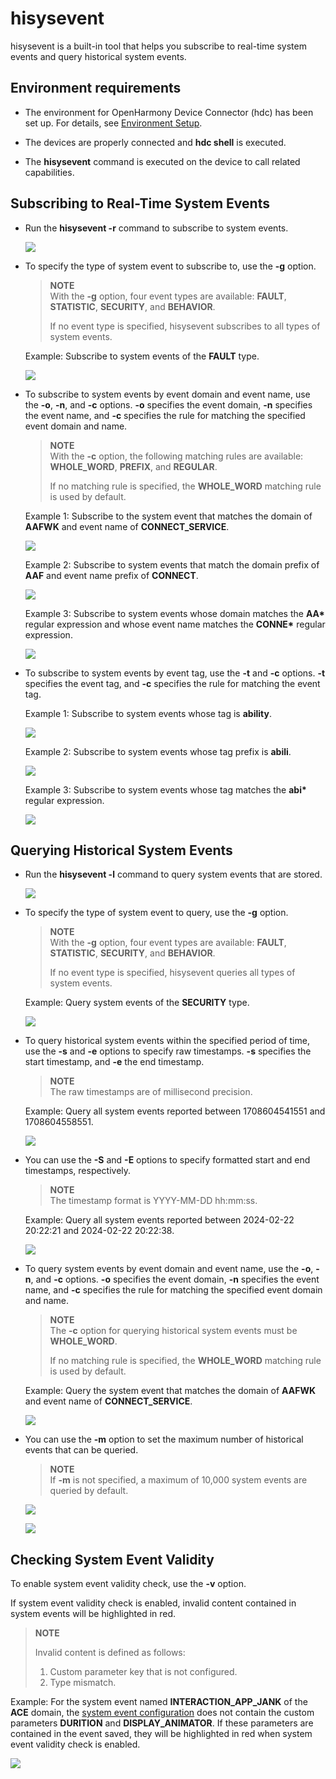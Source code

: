 # hisysevent

hisysevent is a built-in tool that helps you subscribe to real-time system events and query historical system events.

## Environment requirements

- The environment for OpenHarmony Device Connector (hdc) has been set up. For details, see [Environment Setup](hdc.md#environment-setup).

- The devices are properly connected and **hdc shell** is executed.

- The **hisysevent** command is executed on the device to call related capabilities.

## Subscribing to Real-Time System Events

- Run the **hisysevent -r** command to subscribe to system events.

   ![](figures/hisysevent-r.png)

- To specify the type of system event to subscribe to, use the **-g** option.

  > **NOTE**<br>
  > With the **-g** option, four event types are available: **FAULT**, **STATISTIC**, **SECURITY**, and **BEHAVIOR**.
  >
  > If no event type is specified, hisysevent subscribes to all types of system events.

  Example: Subscribe to system events of the **FAULT** type.

  ![](figures/hisysevent-r-g.png)

- To subscribe to system events by event domain and event name, use the **-o**, **-n**, and **-c** options. **-o** specifies the event domain, **-n** specifies the event name, and **-c** specifies the rule for matching the specified event domain and name.

  > **NOTE**<br>
  > With the **-c** option, the following matching rules are available: **WHOLE_WORD**, **PREFIX**, and **REGULAR**.
  >
  > If no matching rule is specified, the **WHOLE_WORD** matching rule is used by default.

  Example 1: Subscribe to the system event that matches the domain of **AAFWK** and event name of **CONNECT_SERVICE**.

  ![](figures/hisysevent-r-o-wholeword.png)
  
  Example 2: Subscribe to system events that match the domain prefix of **AAF** and event name prefix of **CONNECT**.

  ![](figures/hisysevent-r-o-prefix.png)
  
  Example 3: Subscribe to system events whose domain matches the **AA\*** regular expression and whose event name matches the **CONNE\*** regular expression.
  
  ![](figures/hisysevent-r-o-regular.png)

- To subscribe to system events by event tag, use the **-t** and **-c** options. **-t** specifies the event tag, and **-c** specifies the rule for matching the event tag.

  Example 1: Subscribe to system events whose tag is **ability**.

  ![](figures/hisysevent-r-t-wholeword.png)

  Example 2: Subscribe to system events whose tag prefix is **abili**.

  ![](figures/hisysevent-r-t-prefix.png)

  Example 3: Subscribe to system events whose tag matches the **abi\*** regular expression.

  ![](figures/hisysevent-r-t-regular.png)

## Querying Historical System Events

- Run the **hisysevent -l** command to query system events that are stored.

  ![](figures/hisysevent-l.png)

- To specify the type of system event to query, use the **-g** option.

  > **NOTE**<br>
  > With the **-g** option, four event types are available: **FAULT**, **STATISTIC**, **SECURITY**, and **BEHAVIOR**.
  >
  > If no event type is specified, hisysevent queries all types of system events.

  Example: Query system events of the **SECURITY** type.

  ![](figures/hisysevent-l-g.png)

- To query historical system events within the specified period of time, use the **-s** and **-e** options to specify raw timestamps. **-s** specifies the start timestamp, and **-e** the end timestamp.

  > **NOTE**<br>
  > The raw timestamps are of millisecond precision. 

  Example: Query all system events reported between 1708604541551 and 1708604558551.

  ![](figures/hisysevent-l-s-e.png)

- You can use the **-S** and **-E** options to specify formatted start and end timestamps, respectively. 

  > **NOTE**<br>
  > The timestamp format is YYYY-MM-DD hh:mm:ss.

  Example: Query all system events reported between 2024-02-22 20:22:21 and 2024-02-22 20:22:38.

  ![](figures/hisysevent-l-S-E-format.png)

- To query system events by event domain and event name, use the **-o**, **-n**, and **-c** options. **-o** specifies the event domain, **-n** specifies the event name, and **-c** specifies the rule for matching the specified event domain and name.

  > **NOTE**<br>
  > The **-c** option for querying historical system events must be **WHOLE_WORD**.
  >
  > If no matching rule is specified, the **WHOLE_WORD** matching rule is used by default.

  Example: Query the system event that matches the domain of **AAFWK** and event name of **CONNECT_SERVICE**.

  ![](figures/hisysevent-l-o-n-c.png)

- You can use the **-m** option to set the maximum number of historical events that can be queried.

  > **NOTE**<br>
  > If **-m** is not specified, a maximum of 10,000 system events are queried by default.

  ![](figures/hisysevent-l-m.png)

  ![](figures/hisysevent-l-wc-l.png)

## Checking System Event Validity

To enable system event validity check, use the **-v** option.

If system event validity check is enabled, invalid content contained in system events will be highlighted in red.

> **NOTE**<br>
>
> Invalid content is defined as follows:
>
> 1. Custom parameter key that is not configured.
> 2. Type mismatch.

Example: For the system event named **INTERACTION_APP_JANK** of the **ACE** domain, the <!--RP1-->[system event configuration](../../device-dev/subsystems/subsys-dfx-hisysevent-logging-config.md)<!--RP1End--> does not contain the custom parameters **DURITION** and **DISPLAY_ANIMATOR**. If these parameters are contained in the event saved, they will be highlighted in red when system event validity check is enabled.

![](figures/hisysevent-v.png)
